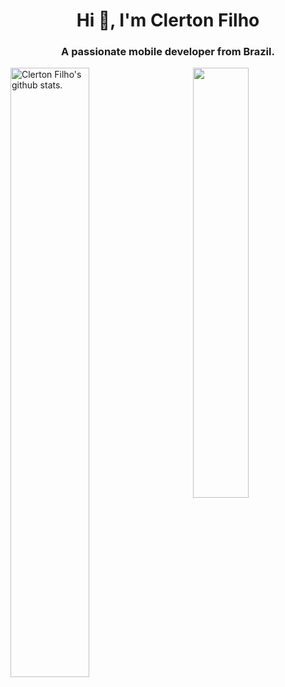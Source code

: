 

<h1 align="center">Hi 👋, I'm Clerton Filho</h1>
<h3 align="center">A passionate mobile developer from Brazil.</h3>


<span>
  <img width="50%" align="center" alt="Clerton Filho's github stats." 
       src="https://github-readme-stats.vercel.app/api?username=clertonf&show_icons=true&hide_border=true&theme=dracula" />
  <img width="42%" align="right"  
       src="https://github-readme-stats.vercel.app/api/top-langs/?username=clertonf&layout=compact&theme=dracula" />
       
</span>

</br>
</br>



